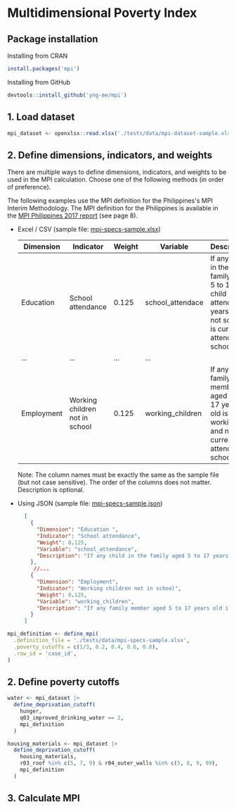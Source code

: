 # Multidimensional Poverty Index

## Package installation

Installing from CRAN
```r
install.packages('mpi')
```

Installing from GitHub
```r
devtools::install_github('yng-me/mpi')
```

## 1. Load dataset

```r
mpi_dataset <- openxlsx::read.xlsx('./tests/data/mpi-dataset-sample.xlsx')
```

## 2. Define dimensions, indicators, and weights

There are multiple ways to define dimensions, indicators, and weights to be used in the MPI calculation. Choose one of the following methods (in order of preference).

The following examples use the MPI definition for the Philippines's MPI Interim Methodology. The MPI definition for the Philippines is available in the [MPI Philippines 2017 report](https://www.mppn.org/wp-content/uploads/2018/11/Philippines-mpi-technical-notes.pdf) (see page 8).

- Excel / CSV (sample file: [mpi-specs-sample.xlsx]('https://github.com/yng-me/mpi/blob/main/tests/data/mpi-specs-sample.xlsx'))
  
  | Dimension | Indicator | Weight | Variable | Description |
  |-----------|-----------|--------|----------|-------------|
  | Education | School attendance | 0.125 | school_attendace | If any child in the family aged 5 to 17 age child not attending years old is not school is currently attending school |
  | ... | ... | ... | ... |
  | Employment | Working children not in school | 0.125 | working_children | If any family member aged 5 to 17 years old is working and not currently attending school |

  Note: The column names must be exactly the same as the sample file (but not case sensitive). The order of the columns does not matter. Description is optional.

- Using JSON (sample file: [mpi-specs-sample.json]('https://github.com/yng-me/mpi/blob/main/tests/data/mpi-specs-sample.json'))
  ```json
    [
      {
        "Dimension": "Education ",
        "Indicator": "School attendance",
        "Weight": 0.125,
        "Variable": "school_attendance",
        "Description": "If any child in the family aged 5 to 17 years old not currently attending school"
      },
       //...
      {
        "Dimension": "Employment",
        "Indicator": "Working children not in school",
        "Weight": 0.125,
        "Variable": "working_children",
        "Description": "If any family member aged 5 to 17 years old is working and not currently attending school"
      }
    ]
  ```

```r
mpi_definition <- define_mpi(
  .definition_file = './tests/data/mpi-specs-sample.xlsx',
  .poverty_cutoffs = c(1/3, 0.2, 0.4, 0.6, 0.8),
  .row_id = 'case_id',
)
```

## 2. Define poverty cutoffs

```r
water <- mpi_dataset |>
  define_deprivation_cutoff(
    hunger, 
    q03_improved_drinking_water == 2, 
    mpi_definition
  )

housing_materials <- mpi_dataset |>
  define_deprivation_cutoff(
    housing_materials, 
    r03_roof %in% c(5, 7, 9) & r04_outer_walls %in% c(5, 8, 9, 99), 
    mpi_definition
  )
```

## 3. Calculate MPI
